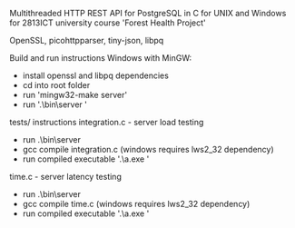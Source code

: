 Multithreaded HTTP REST API for PostgreSQL in C for UNIX and Windows
for 2813ICT university course
'Forest Health Project'

OpenSSL, picohttpparser, tiny-json, libpq

Build and run instructions
Windows with MinGW:
 - install openssl and libpq dependencies
 - cd into root folder
 - run 'mingw32-make server'
 - run '.\bin\server <thread count>'

tests/ instructions
integration.c - server load testing
 - run .\bin\server <thread count>
 - gcc compile integration.c (windows requires lws2_32 dependency)
 - run compiled executable '.\a.exe <thread count> <socket count> <packet count>'

time.c - server latency testing
 - run .\bin\server <thread count>
 - gcc compile time.c (windows requires lws2_32 dependency)
 - run compiled executable '.\a.exe <packet count>'


